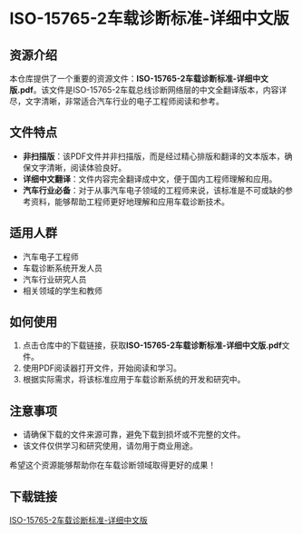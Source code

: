 # ISO-15765-2车载诊断标准-详细中文版

## 资源介绍

本仓库提供了一个重要的资源文件：**ISO-15765-2车载诊断标准-详细中文版.pdf**。该文件是ISO-15765-2车载总线诊断网络层的中文全翻译版本，内容详尽，文字清晰，非常适合汽车行业的电子工程师阅读和参考。

## 文件特点

- **非扫描版**：该PDF文件并非扫描版，而是经过精心排版和翻译的文本版本，确保文字清晰，阅读体验良好。
- **详细中文翻译**：文件内容完全翻译成中文，便于国内工程师理解和应用。
- **汽车行业必备**：对于从事汽车电子领域的工程师来说，该标准是不可或缺的参考资料，能够帮助工程师更好地理解和应用车载诊断技术。

## 适用人群

- 汽车电子工程师
- 车载诊断系统开发人员
- 汽车行业研究人员
- 相关领域的学生和教师

## 如何使用

1. 点击仓库中的下载链接，获取**ISO-15765-2车载诊断标准-详细中文版.pdf**文件。
2. 使用PDF阅读器打开文件，开始阅读和学习。
3. 根据实际需求，将该标准应用于车载诊断系统的开发和研究中。

## 注意事项

- 请确保下载的文件来源可靠，避免下载到损坏或不完整的文件。
- 该文件仅供学习和研究使用，请勿用于商业用途。

希望这个资源能够帮助你在车载诊断领域取得更好的成果！

## 下载链接

[ISO-15765-2车载诊断标准-详细中文版](https://pan.quark.cn/s/a967e62436d8)